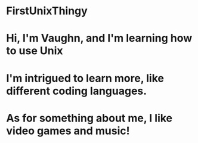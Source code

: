 # FirstUnixThingy
# Hi, I'm Vaughn, and I'm learning how to use Unix
# I'm intrigued to learn more, like different coding languages.
# As for something about me, I like video games and music!
